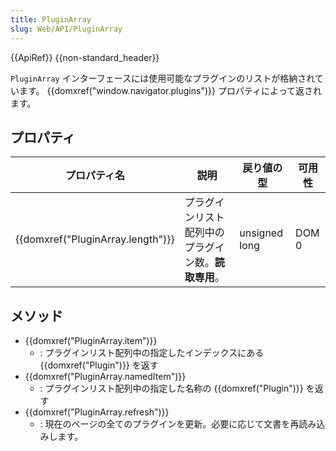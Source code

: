 ```yaml
---
title: PluginArray
slug: Web/API/PluginArray
---
```

{{ApiRef}} {{non-standard_header}}

`PluginArray` インターフェースには使用可能なプラグインのリストが格納されています。 {{domxref("window.navigator.plugins")}} プロパティによって返されます。

## プロパティ

| プロパティ名                                 | 説明                                                 | 戻り値の型    | 可用性 |
| -------------------------------------------- | ---------------------------------------------------- | ------------- | ------ |
| {{domxref("PluginArray.length")}} | プラグインリスト配列中のプラグイン数。**読取専用**。 | unsigned long | DOM 0  |

## メソッド

- {{domxref("PluginArray.item")}}
  - : プラグインリスト配列中の指定したインデックスにある {{domxref("Plugin")}} を返す
- {{domxref("PluginArray.namedItem")}}
  - : プラグインリスト配列中の指定した名称の {{domxref("Plugin")}} を返す
- {{domxref("PluginArray.refresh")}}
  - : 現在のページの全てのプラグインを更新。必要に応じて文書を再読み込みします。
